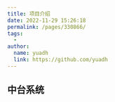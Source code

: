 ```yaml
---
title: 项目介绍
date: 2022-11-29 15:26:18
permalink: /pages/330866/
tags:
  - 
author: 
  name: yuadh
  link: https://github.com/yuadh
---
```

## 中台系统


